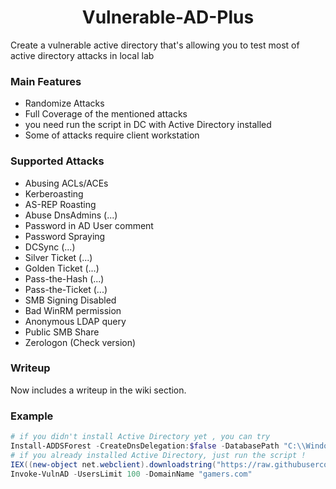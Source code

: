 <h1 align="center">
  Vulnerable-AD-Plus
  <br>
</h1>

Create a vulnerable active directory that's allowing you to test most of active directory attacks in local lab

### Main Features
- Randomize Attacks
- Full Coverage of the mentioned attacks
- you need run the script in DC with Active Directory installed 
- Some of attacks require client workstation
  
### Supported Attacks
- Abusing ACLs/ACEs
- Kerberoasting
- AS-REP Roasting
- Abuse DnsAdmins (...)
- Password in AD User comment
- Password Spraying
- DCSync (...)
- Silver Ticket (...)
- Golden Ticket (...)
- Pass-the-Hash (...)
- Pass-the-Ticket (...)
- SMB Signing Disabled
- Bad WinRM permission
- Anonymous LDAP query
- Public SMB Share
- Zerologon (Check version)

### Writeup
Now includes a writeup in the wiki section.

### Example
```powershell
# if you didn't install Active Directory yet , you can try 
Install-ADDSForest -CreateDnsDelegation:$false -DatabasePath "C:\\Windows\\NTDS" -DomainMode "7" -DomainName "change.me" -DomainNetbiosName "change" -ForestMode "7" -InstallDns:$true -LogPath "C:\\Windows\\NTDS" -NoRebootOnCompletion:$false -SysvolPath "C:\\Windows\\SYSVOL" -Force:$true
# if you already installed Active Directory, just run the script !
IEX((new-object net.webclient).downloadstring("https://raw.githubusercontent.com/WaterExecution/vulnerable-AD-plus/master/vulnadplus.ps1"));
Invoke-VulnAD -UsersLimit 100 -DomainName "gamers.com"
```

